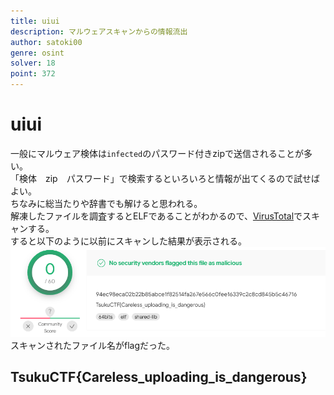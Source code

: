 ```yaml
---
title: uiui
description: マルウェアスキャンからの情報流出
author: satoki00
genre: osint
solver: 18
point: 372
---
```


# uiui
一般にマルウェア検体は`infected`のパスワード付きzipで送信されることが多い。  
「検体　zip　パスワード」で検索するといろいろと情報が出てくるので試せばよい。  
ちなみに総当たりや辞書でも解けると思われる。  
解凍したファイルを調査するとELFであることがわかるので、[VirusTotal](https://www.virustotal.com)でスキャンする。  
すると以下のように以前にスキャンした結果が表示される。  
![images/image1.png](images/image1.png)  
スキャンされたファイル名がflagだった。

## TsukuCTF{Careless\_uploading\_is\_dangerous}
